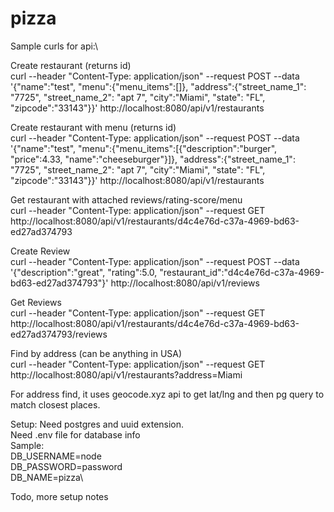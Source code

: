 # pizza

Sample curls for api:\


Create restaurant (returns id)\
curl --header "Content-Type: application/json"   --request POST   --data '{"name":"test", "menu":{"menu_items":[]}, "address":{"street_name_1": "7725", "street_name_2": "apt 7", "city":"Miami", "state": "FL", "zipcode":"33143"}}'   http://localhost:8080/api/v1/restaurants 


Create restaurant with menu (returns id)\
curl --header "Content-Type: application/json"   --request POST   --data '{"name":"test", "menu":{"menu_items":[{"description":"burger", "price":4.33, "name":"cheeseburger"}]}, "address":{"street_name_1": "7725", "street_name_2": "apt 7", "city":"Miami", "state": "FL", "zipcode":"33143"}}'   http://localhost:8080/api/v1/restaurants 


Get restaurant with attached reviews/rating-score/menu\
curl --header "Content-Type: application/json"   --request GET   http://localhost:8080/api/v1/restaurants/d4c4e76d-c37a-4969-bd63-ed27ad374793 


Create Review\
curl --header "Content-Type: application/json"   --request POST   --data '{"description":"great", "rating":5.0, "restaurant_id":"d4c4e76d-c37a-4969-bd63-ed27ad374793"}'   http://localhost:8080/api/v1/reviews 


Get Reviews\
curl --header "Content-Type: application/json"   --request GET   http://localhost:8080/api/v1/restaurants/d4c4e76d-c37a-4969-bd63-ed27ad374793/reviews 


Find by address (can be anything in USA)\
curl --header "Content-Type: application/json"   --request GET   http://localhost:8080/api/v1/restaurants?address=Miami 

For address find, it uses geocode.xyz api to get lat/lng and then pg query to match closest places.

Setup:
Need postgres and uuid extension.\
Need .env file for database info\
Sample:\
DB_USERNAME=node\
DB_PASSWORD=password\
DB_NAME=pizza\

Todo, more setup notes
